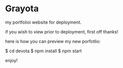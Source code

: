 # Grayota
my portfolioi website for deployment. 

if you wish to view prior to deployment, first off thanks!

here is how you can preview my new porfotlio:

$ cd devota
$ npm install 
$ npm start

enjoy!

